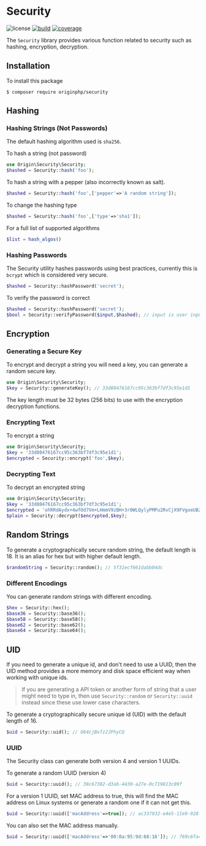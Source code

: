 # Security

![license](https://img.shields.io/badge/license-MIT-brightGreen.svg)
[![build](https://travis-ci.org/originphp/security.svg?branch=master)](https://travis-ci.org/originphp/security)
[![coverage](https://coveralls.io/repos/github/originphp/security/badge.svg?branch=master)](https://coveralls.io/github/originphp/security?branch=master)

The `Security` library provides various function related to security such as hashing, encryption, decryption.

## Installation

To install this package

```linux
$ composer require originphp/security
```

## Hashing

### Hashing Strings (Not Passwords)

The default hashing algorithm used is `sha256`.

To hash a string (not password)

```php
use Origin\Security\Security;
$hashed = Security::hash('foo');
```

To hash a string with a pepper (also incorrectly known as salt).

```php
$hashed = Security::hash('foo',['pepper'=>'A random string']);
```

To change the hashing type

```php
$hashed = Security::hash('foo',['type'=>'sha1']);
```

For a full list of supported algorithms

```php
$list = hash_algos()
```

### Hashing Passwords

The Security utility hashes passwords using best practices, currently this is `bcrypt` which is considered
very secure.

```php
$hashed = Security::hashPassword('secret');
```

To verify the password is correct

```php
$hashed = Security::hashPassword('secret');
$bool = Security::verifyPassword($input,$hashed); // input is user inputted password
```

## Encryption

### Generating a Secure Key

To encrypt and decrypt a string you will need a key, you can generate a random secure key.

```php
use Origin\Security\Security;
$key = Security::generateKey(); // 33d80476167cc95c363bf7df3c95e1d1
```

The key length must be 32 bytes (256 bits) to use with the encryption decryption functions.

### Encrypting Text

To encrypt a string

```php
use Origin\Security\Security;
$key = '33d80476167cc95c363bf7df3c95e1d1';
$encrypted = Security::encrypt('foo',$key);
```

### Decrypting Text

To decrypt an encrypted string

```php
use Origin\Security\Security;
$key = '33d80476167cc95c363bf7df3c95e1d1';
$encrypted = 'ohRRdAydx+4wfOd7Vm+LHmmV9zBH+3r0WLQylyPMPu2RvCjX9FVgoeUBZuLYBTLM4x9NeZX7U0bUvE1bucATSQ==';
$plain = Security::decrypt($encrypted,$key);
```

## Random Strings

To generate a cryptographically secure random string, the default length is 18. It is an alias for hex but with higher default length.

```php
$randomString = Security::random(); // 5f31ecf661dabb04dc
```

### Different Encodings

You can generate random strings with different encoding.

```php
$hex = Security::hex();
$base36 = Security::base36();
$base58 = Security::base58();
$base62 = Security::base62();
$base64 = Security::base64();
```


## UID

If you need to generate a unique id, and don't need to use a UUID, then the UID method provides a more memory and disk space efficient way when working with unique ids.

> If you are generating a API token or another form of string that a user might need to type in, then use `Security::random` or `Security::uuid` instead since these use lower case characters.

To generate a cryptographically secure unique id (UID) with the default length of 16.

```php
$uid = Security::uid(); // O64cjBxfz2JPhyCQ
```

### UUID

The Security class can generate both version 4 and version 1 UUIDs.

To generate a random UUID (version 4)

```php
$uid = Security::uuid(); // 38c67382-d3ab-4430-a27e-0c719813c09f
```

For a version 1 UUID, set MAC address to true, this will find the MAC address on Linux systems or generate a random
one if it can not get this.

```php
$uid = Security::uuid(['macAddress'=>true]); // ac337932-e4e5-11e9-928f-8bda39fe8887
```

You can also set the MAC address manually.

```php
$uid = Security::uuid(['macAddress'=>'00:0a:95:9d:68:16']); // 769c6fa4-e4e5-11e9-b8d5-000a959d6816
```